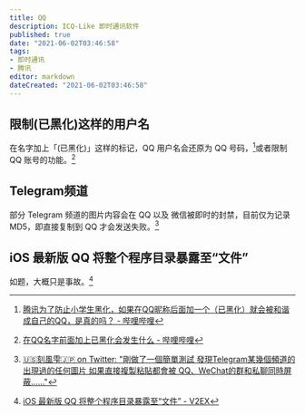 ```yaml
---
title: QQ
description: ICQ-Like 即时通讯软件
published: true
date: "2021-06-02T03:46:58"
tags:
- 即时通讯
- 腾讯
editor: markdown
dateCreated: "2021-06-02T03:46:58"
---
```


## 限制(已黑化)这样的用户名

在名字加上「(已黑化)」这样的标记，QQ 用户名会还原为 QQ 号码，[^qq_rn]或者限制 QQ 账号的功能。[^qq_b]

[^qq_rn]: [腾讯为了防止小学生黑化，如果在QQ昵称后面加一个（已黑化）就会被和谐成自己的QQ，是真的吗？ - 哔哩哔哩](https://archive.is/rlOXM "https://www.bilibili.com/video/BV1W5411a76B")

[^qq_b]: [在QQ名字前面加上已黑化会发生什么 - 哔哩哔哩](https://archive.is/5ApwQ "https://www.bilibili.com/video/BV1mi4y137Mb")

## Telegram频道

部分 Telegram 频道的图片内容会在 QQ 以及 微信被即时的封禁，目前仅为记录 MD5，即直接复制到 QQ 才会发送失败。[^141114]

[^141114]: [🇺🇸刻風雫🇯🇵 on Twitter: "剛做了一個簡單測試 發現Telegram某幾個頻道的出現過的任何圖片 如果直接複製粘貼都會被 QQ、WeChat的群和私聊同時屏蔽......"](https://web.archive.org/web/20210703022535/https://twitter.com/kamikaz27437935/status/1411149066289881088)

## iOS 最新版 QQ 将整个程序目录暴露至“文件”

如题，大概只是事故。[^806505]

[^806505]: [iOS 最新版 QQ 将整个程序目录暴露至“文件” - V2EX](https://web.archive.org/web/20211008141910/https://www.v2ex.com/t/806505)
